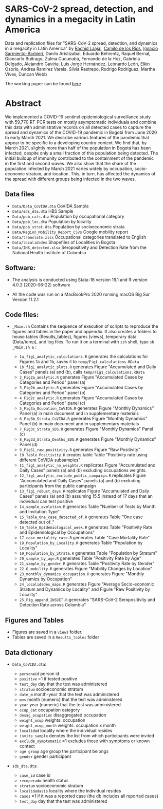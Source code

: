 # SARS-CoV-2 spread, detection, and dynamics in a megacity in Latin America

Data and replication files for "SARS-CoV-2 spread, detection, and dynamics in a megacity in Latin America" by  [Rachid Laajaj](https://www.laajaj.com/), [Camilo de los Rios](https://sites.google.com/view/cdelosriosru), [Ignacio Sarmiento-Barbieri](https://ignaciomsarmiento.github.io), Danilo Aristizabal, Eduardo Behrentz, Raquel Bernal, Giancarlo Buitrago, Zulma Cucunubá, Fernando de la Hoz, Gabriela Delgado, Alejandro Gaviria, Luis Jorge Hernández, Leonardo León, Elkin Osorio, Andrea Ramírez Varela, Silvia Restrepo, Rodrigo Rodríguez, Martha Vives, Duncan Webb

The working paper can be found [here](https://repositorio.uniandes.edu.co/handle/1992/49763)

# Abstract

We implemented a COVID-19 sentinel epidemiological surveillance study with 59,770 RT-PCR tests on mostly asymptomatic individuals and combine this data with administrative records on all detected cases to capture the spread and dynamics of the COVID-19 pandemic in Bogotá from June 2020 to early March 2021. We describe various features of the pandemic that appear to be specific to a developing country context. We find that, by March 2021, slightly more than half of the population in Bogotá has been infected, despite only a small fraction of this population being detected. The initial buildup of immunity contributed to the containment of the pandemic in the first and second waves. We also show that the share of the population infected by March 2021 varies widely by occupation, socio-economic stratum, and location. This, in turn, has affected the dynamics of the spread with different groups being infected in the two waves. 



## Data files

- `Data/Data_CoVIDA.dta` CoVIDA Sample
- `Data/sds_dta.dta`     HBS Sample
- `Data/pob_cats.dta`    Population by occupational category
- `Data/pob_loc.dta`	 Population by locality
- `Data/pob_strat.dta`   Population by socioeconomic strata
- `Data/Region_Mobility_Report_CSVs` Google mobility report
- `Data/translate.xlsx`  Occupational categories translated to English
- `Data/localidades` 	 Shapefiles of Localities in Bogota
- `Data/INS_detected.xlsx` Seropositivity and Detection Rate from the National Health Institute of Colombia 





## Software:

- The analysis is conducted using Stata-16 version 16.1 and R version 4.0.2 (2020-06-22) software

- All the code was run on a MacBookPro 2020 running macOS Big Sur Version 11.2.1

## Code files:

- `_Main.sh` Contains the sequence of execution of scripts to reproduce the figures and tables in the paper and appendix. It also creates a folders to house  tables (Results_tables), figures (views), temporary data (Data/temp), and log files. To run it on a terminal with `zsh` shell,  type `sh _Main.sh &` : 
	
	- `1a_fig1_analytic_calculations.R` generates the calculations for Figures 1a and 1b, saves it to `temp/Fig1_calculations.RData`
	- `1b_fig1_analytic_plots.R` generates Figure "Accumulated and Daily Cases" panels (a) and (b), calls `temp/Fig1_calculations.RData`
	- `2_Fig2a_analytic.R` generates Figure "Accumulated Cases by Categories and Period" panel (a)
	- `3_Fig2b_analytic.R` generates Figure "Accumulated Cases by Categories and Period" panel (b)
	- `4_Fig2c_analytic.R` generates Figure "Accumulated Cases by Categories and Period" panel (c)
	- `5_Fig3a_Ocupation_CoVIDA.R` generates Figure "Monthly Dynamics" Panel (a) in main document and in supplementary materials
	- `6_Fig3b_Strata_CoVIDA.R` generates Figure "Monthly Dynamics" Panel (b) in main document and in supplementary materials
	- `7_Fig3c_Strata_SDS.R` generates Figure "Monthly Dynamics" Panel (c)
	- `8_Fig3d_Strata_Deaths_SDS.R` generates Figure "Monthly Dynamics" Panel (d)
	- `9_FigS1_raw_positivity.R` generates  Figure "Raw Positivity"
	- `10_Table_Positivity.R` creates table Table "Positivity rate using different CoVIDA subsamples"
	- `11_fig1_analytic_no_weights.R` replicates Figure "Accumulated and Daily Cases" panels (a) and (b) excluding occupations weights.
	- `12_fig1_analytic_exclude_public_campaign.R` replicates Figure "Accumulated and Daily Cases" panels (a) and (b) excluding participants from the public campaign
	- `13_fig1_robust_days.R` replicates Figure "Accumulated and Daily Cases" panels (a) and (b) assuming 15.5 instead of 17 days that an individual can test positive
	- `14_sample_evolution.R` generates Table  "Number of Tests by Month and Invitation Type"
	- `15_Table_One_case_detected_of.R` generates Table "One case detected out of.."
	- `16_Table_Epidemiological_week.R` generates Table "Positivity Rate and Epidemiological by Occupations"
	- `17_case_mortality_rate.R` generates Table "Case Mortality Rate"
	- `18_Population_by_Locality.R` generates  Table "Population by Locality"
	- `19_Population_by_Strata.R` generates Table "Population by Stratum"
	- `20_sample_by_age.R` generates Table "Positivity Rate by Age"
	- `21_sample_by_gender.R` generates Table "Positivity Rate by Gender"
	- `22_G_mobility.R` generates Figure "Mobility Changes by Location" 
	- `23_monthly_dynamics_occupation.R` generates Figure "Monthly Dynamics by Occupation"
	- `24_localidades_maps.R` generates Figure "Average Socio-economic Stratum and Dynamics by Locality" and Figure "Raw Positivity by Locality"
	- `25_Fig_append_INSDET.R` generates "SARS-CoV-2 Seropositivity and Detection Rate across Colombia"




## Figures and Tables

- Figures are saved in a `views` folder. 
- Tables are saved in a `Results_tables` folder


 
## Data dictionary

- `Data_CoVIDA.dta`:
	- `personaid`												  person id
	- `positive`                                                  =1 if tested positive
	- `test_day`                                                  day that the test was administered
	- `stratum`													  socioeconomic stratum
	- `date_m`													  month-year that the test was administered
	- `mes`														  month (numeric) that the test was administered
	- `year`													  year (numeric) that the test was administered
	- `ocup_cat`												  occupation category
	- `desag_ocupation`											  disaggregated occupation
	- `weight_ocup`												  weights: occupation 
	- `weight_ocup_month`									      weights: occupation x month
	- `localidad`												  locality where the individual resides
	- `invite_sample`											  denotes the list from which participants were invited
	- `exclude_symptomatic`										  =1 excludes those with symptoms or known contact
	- `age group`												  age group the participant belongs
	- `gender`													  gender participant

- `sds_dta.dta`:
	- `case_id` 													case id
	- `recuperado`  												health status
	- `stratum` 													socioeconomic stratum
	- `localidadasis`												locality where the individual resides
	- `casos`                                                       =1 if it was a reported case (the db includes all reported cases)	
	- `test_day`													day that the test was administered

	
	
	

